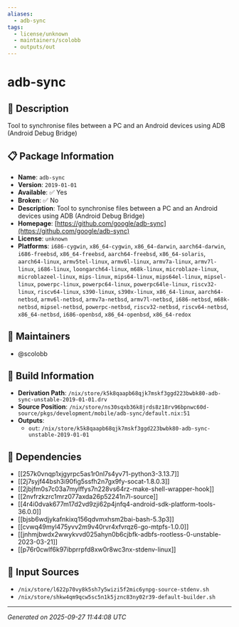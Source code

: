 ```yaml
---
aliases:
  - adb-sync
tags:
  - license/unknown
  - maintainers/scolobb
  - outputs/out
---
```


# adb-sync

## 📝 Description

Tool to synchronise files between a PC and an Android devices using ADB (Android Debug Bridge)

## 📋 Package Information

- **Name**: `adb-sync`
- **Version**: `2019-01-01`
- **Available**: ✅ Yes
- **Broken**: ✅ No
- **Description**: Tool to synchronise files between a PC and an Android devices using ADB (Android Debug Bridge)
- **Homepage**: [https://github.com/google/adb-sync](https://github.com/google/adb-sync)
- **License**: `unknown`
- **Platforms**: `i686-cygwin`, `x86_64-cygwin`, `x86_64-darwin`, `aarch64-darwin`, `i686-freebsd`, `x86_64-freebsd`, `aarch64-freebsd`, `x86_64-solaris`, `aarch64-linux`, `armv5tel-linux`, `armv6l-linux`, `armv7a-linux`, `armv7l-linux`, `i686-linux`, `loongarch64-linux`, `m68k-linux`, `microblaze-linux`, `microblazeel-linux`, `mips-linux`, `mips64-linux`, `mips64el-linux`, `mipsel-linux`, `powerpc-linux`, `powerpc64-linux`, `powerpc64le-linux`, `riscv32-linux`, `riscv64-linux`, `s390-linux`, `s390x-linux`, `x86_64-linux`, `aarch64-netbsd`, `armv6l-netbsd`, `armv7a-netbsd`, `armv7l-netbsd`, `i686-netbsd`, `m68k-netbsd`, `mipsel-netbsd`, `powerpc-netbsd`, `riscv32-netbsd`, `riscv64-netbsd`, `x86_64-netbsd`, `i686-openbsd`, `x86_64-openbsd`, `x86_64-redox`
## 👥 Maintainers

- @scolobb


## 🔧 Build Information

- **Derivation Path**: `/nix/store/k5k8qaapb68qjk7mskf3ggd223bwbk80-adb-sync-unstable-2019-01-01.drv`
- **Source Position**: `/nix/store/ns30sqxb36k8jrds8z18rv96bpnwc60d-source/pkgs/development/mobile/adb-sync/default.nix:51`
- **Outputs**:
  - `out`:  `/nix/store/k5k8qaapb68qjk7mskf3ggd223bwbk80-adb-sync-unstable-2019-01-01`

## 🔗 Dependencies

- [[257k0vnqp1xjgyrpc5as1r0nl7s4yv71-python3-3.13.7]]
- [[2j7syjf44bsh3i90fig5ssfh2n7gx9fy-socat-1.8.0.3]]
- [[2jbjfm0s7c03a7mylffys7n228vs64rz-make-shell-wrapper-hook]]
- [[2nvfrzkzrc1mrz077axda26p52241n7l-source]]
- [[4r4i0dvak677m17d2vd9zji62p4jnfq4-android-sdk-platform-tools-36.0.0]]
- [[bjsb6wdjykafnkixq156qdvmxhsm2bai-bash-5.3p3]]
- [[cvwq49myl475yvv2m9v40rvr4xfvrqz6-go-mtpfs-1.0.0]]
- [[jnhmjbwdx2wwykvvd025ahyn0b6cjbfk-adbfs-rootless-0-unstable-2023-03-21]]
- [[p76r0cwlf6k97ibprrpfd8xw0r8wc3nx-stdenv-linux]]

## 📁 Input Sources

- `/nix/store/l622p70vy8k5sh7y5wizi5f2mic6ynpg-source-stdenv.sh`
- `/nix/store/shkw4qm9qcw5sc5n1k5jznc83ny02r39-default-builder.sh`

---
*Generated on 2025-09-27 11:44:08 UTC*
